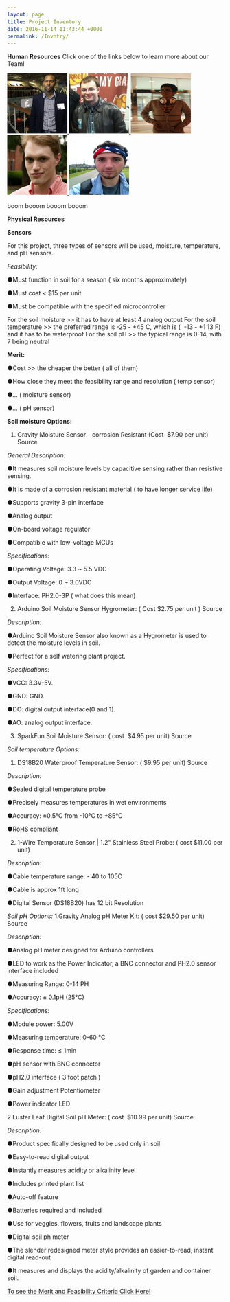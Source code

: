 ```yaml
---
layout: page
title: Project Inventory
date: 2016-11-14 11:43:44 +0000
permalink: /Invntry/
---
```

**Human Resources**
Click one of the links below to learn more about our Team!


<div>
<a href= "https://benkasson1.github.io/DocumentationAg2/PierreBalindaRsm/">
<img src="https://github.com/BenKasson1/DocumentationAg2/blob/master/docs/assets/images/Pierre.jpg?raw=true" alt="Pierre" width="140" height="140">
</a>


<a href= "https://benkasson1.github.io/DocumentationAg2/DaniellMackowskiRsm/">
<img src="https://github.com/BenKasson1/DocumentationAg2/blob/master/docs/assets/images/Daniel.jpg?raw=true" alt="Dani" width="140" height="140">
</a>


<a href= "https://benkasson1.github.io/DocumentationAg2/FaisalAldhorghamRsm/">
<img src="https://github.com/BenKasson1/DocumentationAg2/blob/master/docs/assets/images/Faisal.jpg?raw=true" alt="Faisal" width="140" height="140">
</a>


<a href= "https://benkasson1.github.io/DocumentationAg2/about/">
<img src="https://github.com/BenKasson1/DocumentationAg2/blob/master/docs/assets/images/Carson.jpg?raw=true" alt="Carson" width="140" height="140">
</a>


<a href= "https://benkasson1.github.io/DocumentationAg2/about/">
<img src="https://github.com/BenKasson1/DocumentationAg2/blob/master/docs/assets/images/Ben.jpg?raw=true" alt="Ben" width="140" height="140">
</a>

</div>
<p>boom     booom                    booom    booom </p>

**Physical Resources**


**Sensors**

For this project, three types of sensors will be used, moisture, temperature, and pH sensors.

*Feasibility:*

●Must function in soil for a season ( six months approximately)

●Must cost < $15 per unit

●Must be compatible with the specified microcontroller

For the soil moisture >> it has to have at least 4 analog output
For the soil temperature >> the preferred range is -25 - +4​
5 C, which is ( ​
-13 - +1​
13 F) and it​
has to be waterproof
For the soil pH >> the typical range is 0-14, with 7 being neutral


**Merit:**

●Cost >> the cheaper the better ( all of them)

●How close they meet the feasibility range and resolution ( temp sensor)

●... ( moisture sensor)

●... ( pH sensor)



**Soil moisture Options:**

1. Gravity Moisture Sensor - corrosion Resistant (Cost ​
$7.90 per unit) ​
Source​

*General Description:*

●It measures soil moisture levels by capacitive sensing rather than resistive
sensing.

●It is made of a corrosion resistant material ( to have longer service life)

●Supports gravity 3-pin interface

●Analog output

●On-board voltage regulator

●Compatible with low-voltage MCUs

*Specifications:*

●Operating Voltage: 3.3 ~ 5.5 VDC

●Output Voltage: 0 ~ 3.0VDC

●Interface: PH2.0-3P ( what does this mean)


2. Arduino Soil Moisture Sensor Hygrometer:​ ( Cost $2.75 per unit ) ​
Source​

*Description:*

●Arduino Soil Moisture Sensor also known as a Hygrometer is used to detect the
moisture levels in soil.

●Perfect for a self watering plant project.

*Specifications:*

●VCC: 3.3V-5V.

●GND: GND.

●DO: digital output interface(0 and 1).

●AO: analog output interface.


3. SparkFun Soil Moisture Sensor: ( cost ​
$4.95​
per unit) Source​



*Soil temperature Options:*

1. DS18B20 Waterproof Temperature Sensor: (​
$9.95 per unit) ​
Source​

*Description:*

●Sealed digital temperature probe

●Precisely measures temperatures in wet environments

●Accuracy: ±0.5°C from -10°C to +85°C

●RoHS compliant

2. 1-Wire Temperature Sensor | 1.2" Stainless Steel Probe: ( cost ​
$11.00 per unit)

*Description:*

●Cable temperature range: - 40 to 105C

●Cable is approx 1ft long

●Digital Sensor (DS18B20) has 12 bit Resolution



*Soil pH Options:*
1.Gravity Analog pH Meter Kit: ( cost ​
$29.50​
per unit) Source​

*Description:*

●Analog pH meter designed for Arduino controllers

●LED to work as the Power Indicator, a BNC connector and PH2.0 sensor
interface included

●Measuring Range: 0-14 PH

●Accuracy: ± 0.1pH (25°C)

*Specifications:*

●Module power: 5.00V

●Measuring temperature: 0-60 °C

●Response time: ≤ 1min

●pH sensor with BNC connector

●pH2.0 interface ( 3 foot patch )

●Gain adjustment Potentiometer

●Power indicator LED

2.Luster Leaf Digital Soil pH Meter: ( cost ​
$10.99​
per unit) Source​

*Description:*

●Product specifically designed to be used only in soil

●Easy-to-read digital output

●Instantly measures acidity or alkalinity level

●Includes printed plant list

●Auto-off feature

●Batteries required and included

●Use for veggies, flowers, fruits and landscape plants

●Digital soil ph meter

●The slender redesigned meter style provides an easier-to-read, instant digital
read-out

●It measures and displays the acidity/alkalinity of garden and container soil.

[To see the Merit and Feasibility Criteria Click Here!](https://docs.google.com/spreadsheets/d/1z-WnUhp07L0hd9GBKKbKFjkjBG45DkJnUDuAHsAOZsM/pubhtml?widget=true&amp;headers=false)

